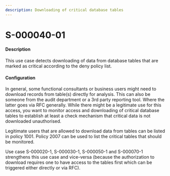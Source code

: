 ```yaml
---
description: Downloading of critical database tables
---
```


# S-000040-01

#### Description

This use case detects downloading of data from database tables that are marked as critical according to the deny policy list.

#### Configuration

In general, some functional consultants or business users might need to download records from table(s) directly for analysis. This can also be someone from the audit department or a 3rd party reporting tool. Where the latter goes via RFC generally. While there might be a legitimate use for this access, you want to monitor access and downloading of critical database tables to establish at least a check mechanism that critical data is not downloaded unauthorised.

Legitimate users that are allowed to download data from tables can be listed in policy 1001. Policy  2007 can be used to list the critical tables that should be monitored.

Use case S-000020-1, S-000030-1, S-000050-1 and S-000070-1 strengthens this use case and vice-versa (because the authorization to download requires one to have access to the tables first which can be triggered either directly or via RFC).
